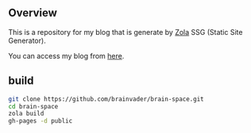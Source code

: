 ## Overview

This is a repository for my blog that is generate by [Zola](https://github.com/getzola/zola) SSG (Static Site Generator).

You can access my blog from [here](https://brainvader.github.io/brain-space/).

## build

```bash
git clone https://github.com/brainvader/brain-space.git
cd brain-space
zola build
gh-pages -d public
```
